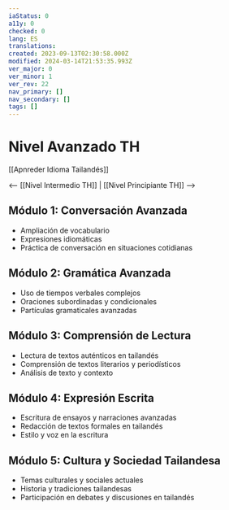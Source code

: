 ```yaml
---
iaStatus: 0
a11y: 0
checked: 0
lang: ES
translations: 
created: 2023-09-13T02:30:58.000Z
modified: 2024-03-14T21:53:35.993Z
ver_major: 0
ver_minor: 1
ver_rev: 22
nav_primary: []
nav_secondary: []
tags: []
---
```

# Nivel Avanzado TH

[[Apnreder Idioma Tailandés]]

<-- [[Nivel Intermedio TH]] | [[Nivel Principiante TH]] -->

## Módulo 1: Conversación Avanzada

- Ampliación de vocabulario
- Expresiones idiomáticas
- Práctica de conversación en situaciones cotidianas

## Módulo 2: Gramática Avanzada

- Uso de tiempos verbales complejos
- Oraciones subordinadas y condicionales
- Partículas gramaticales avanzadas

## Módulo 3: Comprensión de Lectura

- Lectura de textos auténticos en tailandés
- Comprensión de textos literarios y periodísticos
- Análisis de texto y contexto

## Módulo 4: Expresión Escrita

- Escritura de ensayos y narraciones avanzadas
- Redacción de textos formales en tailandés
- Estilo y voz en la escritura

## Módulo 5: Cultura y Sociedad Tailandesa

- Temas culturales y sociales actuales
- Historia y tradiciones tailandesas
- Participación en debates y discusiones en tailandés

